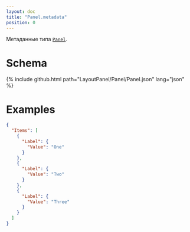 ```yaml
---
layout: doc
title: "Panel.metadata"
position: 0
---
```


Метаданные типа [`Panel`](../).

# Schema

{% include github.html path="LayoutPanel/Panel/Panel.json" lang="json" %}

# Examples

```json
{
  "Items": [
    {
      "Label": {
        "Value": "One"
      }
    },
    {
      "Label": {
        "Value": "Two"
      }
    },
    {
      "Label": {
        "Value": "Three"
      }
    }
  ]
}
```
